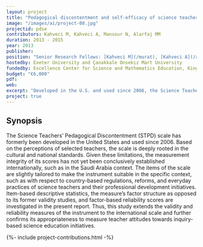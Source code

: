 ```yaml
---
layout: project
title: "Pedagogical discontentment and self-efficacy of science teachers"
image: "/images/ai/project-08.jpg"
projectid: pdse
contributors: Kahveci M, Kahveci A, Mansour N, Alarfaj MM
duration: 2013 - 2015
year: 2013
publisher:
position: "Senior Research Fellows: [Kahveci M](/murat), [Kahveci A](/ajda), [Mansour N](/nasser), [Alarfaj MM](/maher)"
hostedby: Exeter University and Çanakkale Onsekiz Mart University
fundedby: Excellence Center for Science and Mathematics Education, King Saud University
budget: "€6,000"
pdf:
web:
excerpt: "Developed in the U.S. and used since 2006, the Science Teachers’ Pedagogical Discontentment (STPD) scale reflects cultural and national standards based on teacher perceptions."
project: true
---
```


## Synopsis

The Science Teachers’ Pedagogical Discontentment (STPD) scale has formerly been developed in the United States and used since 2006. Based on the perceptions of selected teachers, the scale is deeply rooted in the cultural and national standards. Given these limitations, the measurement integrity of its scores has not yet been conclusively established internationally, such as in the Saudi Arabia context. The items of the scale are slightly tailored to make the instrument suitable in the specific context, such as with respect to country-based regulations, reforms, and everyday practices of science teachers and their professional development initiatives. Item-based descriptive statistics, the measure’s factor structure as opposed to its former validity studies, and factor-based reliability scores are investigated in the present report. Thus, this study extends the validity and reliability measures of the instrument to the international scale and further confirms its appropriateness to measure teacher attitudes towards inquiry-based science education initiatives.

{%- include project-contributions.html -%}